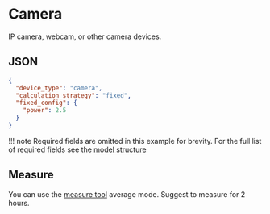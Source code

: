 # Camera

IP camera, webcam, or other camera devices.

## JSON

```json
{
  "device_type": "camera",
  "calculation_strategy": "fixed",
  "fixed_config": {
    "power": 2.5
  }
}
```

!!! note
    Required fields are omitted in this example for brevity. For the full list of required fields see the [model structure](../structure.md)

## Measure

You can use the [measure tool](../../contributing/measure.md) average mode.
Suggest to measure for 2 hours.
